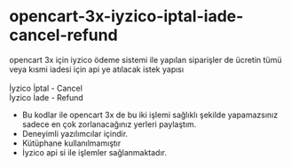 # opencart-3x-iyzico-iptal-iade-cancel-refund
opencart 3x için iyzico ödeme sistemi ile yapılan siparişler de ücretin tümü veya kısmi iadesi için api ye atılacak istek yapısı
<br>
<br>İyzico İptal - Cancel
<br>İyzico İade - Refund

- Bu kodlar ile opencart 3x de bu iki işlemi sağlıklı şekilde yapamazsınız sadece en çok zorlanacağınız yerleri paylaştım.
- Deneyimli yazılımcılar içindir.
- Kütüphane kullanılmamıştır
- İyzico api si ile işlemler sağlanmaktadır.



